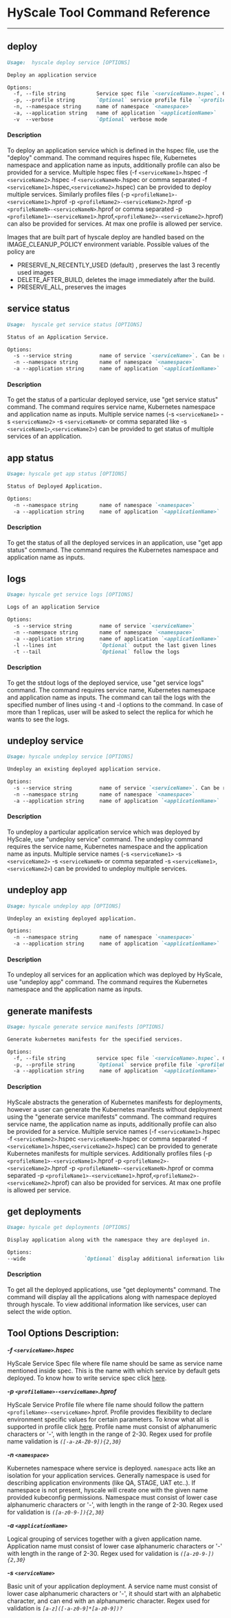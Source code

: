 # HyScale Tool Command Reference

---

## deploy

```markdown
Usage:  hyscale deploy service [OPTIONS] 

Deploy an application service

Options:
  -f, --file string          Service spec file `<serviceName>.hspec`. Can be repeated for multiple service deployment.
  -p, --profile string       `Optional` service profile file  `<profileName>-<serviceName>.hprof`. Can be repeated for different services.
  -n, --namespace string     name of namespace `<namespace>`
  -a, --application string   name of application `<applicationName>`
  -v  --verbose              `Optional` verbose mode
```

#### Description

To deploy an application service which is defined in the hspec file, use the "deploy" command. The command requires hspec file, Kubernetes namespace and application name as inputs, additionally profile can also be provided for a service.  Multiple hspec files (-f `<serviceName1>`.hspec -f `<serviceName2>`.hspec -f `<serviceNameN>`.hspec or comma separated -f `<serviceName1>`.hspec,`<serviceName2>`.hspec) can be provided to deploy multiple services. Similarly profiles files (-p `<profileName1>-<serviceName1>`.hprof -p `<profileName2>-<serviceName2>`.hprof -p `<profileNameN>-<serviceNameN>`.hprof or comma separated -p `<profileName1>-<serviceName1>`.hprof,`<profileName2>-<serviceName2>`.hprof) can also be provided for services. At max one profile is allowed per service.

Images that are built part of hyscale deploy are handled based on the IMAGE_CLEANUP_POLICY environment variable. Possible values of the policy are 
* PRESERVE_N_RECENTLY_USED (default) , preserves the last 3 recently used images
* DELETE_AFTER_BUILD, deletes the image immediately after the build.
* PRESERVE_ALL, preserves the images


## service status

```markdown
Usage:  hyscale get service status [OPTIONS]

Status of an Application Service.

Options:
  -s --service string         name of service `<serviceName>`. Can be repeated for multiple services.
  -n --namespace string       name of namespace `<namespace>`
  -a --application string     name of application `<applicationName>`   
```

#### Description

To get the status of a particular deployed service, use "get service status" command. The command requires service name, Kubernetes namespace and application name as inputs.  Multiple service names (-s `<serviceName1>` -s `<serviceName2>` -s `<serviceNameN>` or comma separated like -s `<serviceName1>`,`<serviceName2>`)  can be provided to get status of multiple services of an application.

## app status

```markdown
Usage: hyscale get app status [OPTIONS]

Status of Deployed Application.

Options:
  -n --namespace string       name of namespace `<namespace>`
  -a --application string     name of application `<applicationName>`
```

#### Description

To get the status of all the deployed services in an application, use "get app status" command. The command requires the Kubernetes namespace and application name as inputs.

## logs

```markdown
Usage: hyscale get service logs [OPTIONS]

Logs of an application Service

Options:
  -s --service string         name of service `<serviceName>`
  -n --namespace string       name of namespace `<namespace>`
  -a --application string     name of application `<applicationName>`
  -l --lines int              `Optional` output the last given lines
  -t --tail                   `Optional` follow the logs
```

#### Description

To get the stdout logs of the deployed service, use "get service logs" command. The command requires service name, Kubernetes namespace and application name as inputs. The command can tail the logs with the specified number of lines using -t and -l options to the command. In case of more than 1 replicas, user will be asked to select the replica for which he wants to see the logs.

## undeploy service

```markdown
Usage: hyscale undeploy service [OPTIONS]   

Undeploy an existing deployed application service.

Options: 
  -s --service string         name of service `<serviceName>`. Can be repeated for multiple services.
  -n --namespace string       name of namespace `<namespace>`
  -a --application string     name of application `<applicationName>`
```

#### Description

To undeploy a particular application service which was deployed by HyScale, use "undeploy service" command. The undeploy command requires the service name, Kubernetes namespace and the application name as inputs. Multiple service names (-s `<serviceName1>` -s `<serviceName2>` -s `<serviceNameN>` or comma separated -s `<serviceName1>`,`<serviceName2>`) can be provided to undeploy multiple services.

## undeploy app

```markdown
Usage: hyscale undeploy app [OPTIONS]

Undeploy an existing deployed application.

Options:
  -n --namespace string       name of namespace `<namespace>`
  -a --application string     name of application `<applicationName>`
```

#### Description

To undeploy all services  for an application which was deployed by HyScale, use "undeploy app" command. The command requires the Kubernetes namespace and the application name as inputs.

## generate manifests

```markdown
Usage: hyscale generate service manifests [OPTIONS]

Generate kubernetes manifests for the specified services.

Options:
  -f, --file string          service spec file `<serviceName>.hspec`. Can be repeated for multiple service specifications.
  -p, --profile string       `Optional` service profile file `<profileName>-<serviceName>.hprof`. Can be repeated for different services.
  -a --application string     name of application `<applicationName>`
```
#### Description

HyScale abstracts the generation of Kubernetes manifests for deployments, however a user can generate the Kubernetes manifests without deployment using the "generate service manifests" command. The command requires service name, the application name as inputs, additionally profile can also be provided for a service. Multiple service names (-f `<serviceName1>`.hspec -f `<serviceName2>`.hspec `<serviceNameN>`.hspec or comma separated -f `<serviceName1>`.hspec,`<serviceName2>`.hspec) can be provided to generate Kubernetes manifests for multiple services. Additionally profiles files (-p `<profileName1>-<serviceName1>`.hprof -p `<profileName2>-<serviceName2>`.hprof -p `<profileNameN>-<serviceNameN>`.hprof or comma separated -p `<profileName1>-<serviceName1>`.hprof,`<profileName2>-<serviceName2>`.hprof) can also be provided for services. At max one profile is allowed per service.

## get deployments

```markdown
Usage: hyscale get deployments [OPTIONS]

Display application along with the namespace they are deployed in.

Options:
--wide                   `Optional` display additional information like services
```
#### Description

To get all the deployed applications, use "get deployments" command. The command will display all the applications along with namespace deployed through hyscale. To view additional information like services, user can select the wide option.

## Tool Options Description:

**_-f `<serviceName>`.hspec_**

HyScale Service Spec file where file name should be same as service name mentioned inside spec. This is the name with which service by default gets deployed. To know how to write service spec click [here](https://github.com/hyscale/hspec/blob/master/docs/hyscale-spec-reference.md).

**_-p `<profileName>-<serviceName>`.hprof_**

HyScale Service Profile file where file name should follow the pattern `<profileName>-<serviceName>`.hprof. Profile provides flexibility to declare environment specific values for certain parameters. To know what all is supported in profile click [here](https://github.com/hyscale/hspec/blob/master/docs/hyscale-spec-reference.md#Profile-Files). 
Profile name must consist of alphanumeric characters or '-', with length in the range of 2-30. Regex used for profile name validation is *`([-a-zA-Z0-9]){2,30}`*

**_-n `<namespace>`_**

Kubernetes namespace where service is deployed. `namespace` acts like an isolation for your application services. Generally namespace is used for describing application environments (like QA, STAGE, UAT etc..). If namespace is not present, hyscale will create one with the given name provided kubeconfig permissions.
Namespace must consist of lower case alphanumeric characters or '-', with length in the range of 2-30. Regex used for validation is *`([a-z0-9-]){2,30}`*

**_-a `<applicationName>`_**    

Logical grouping of services together with a given application name. 
Application name must consist of lower case alphanumeric characters or '-' with length in the range of  2-30. Regex used for validation is
*`([a-z0-9-]){2,30}`* 

**_-s `<serviceName>`_**

Basic unit of your application deployment. 
A service name must consist of lower case alphanumeric characters or '-', it should start with an alphabetic character, and can end with an alphanumeric character. Regex used for validation is
*`[a-z]([-a-z0-9]*[a-z0-9])?`*   
